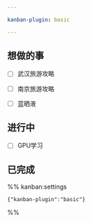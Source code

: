 ```yaml
---

kanban-plugin: basic

---
```


## 想做的事

- [ ] 武汉旅游攻略
- [ ] 南京旅游攻略
- [ ] 蓝晒液


## 进行中

- [ ] GPU学习


## 已完成





%% kanban:settings
```
{"kanban-plugin":"basic"}
```
%%